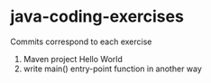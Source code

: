 # java-coding-exercises

Commits correspond to each exercise

1. Maven project Hello World
2. write main() entry-point function in another way